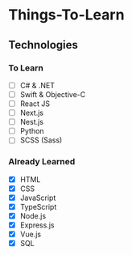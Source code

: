 # Things-To-Learn

## Technologies

### To Learn

- [ ] C# & .NET
- [ ] Swift & Objective-C
- [ ] React JS
- [ ] Next.js
- [ ] Nest.js
- [ ] Python
- [ ] SCSS (Sass)

### Already Learned

- [x] HTML
- [x] CSS
- [x] JavaScript
- [x] TypeScript
- [x] Node.js
- [x] Express.js
- [x] Vue.js
- [x] SQL
